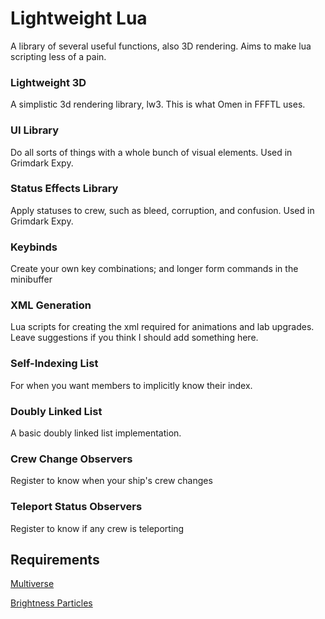 # Lightweight Lua
A library of several useful functions, also 3D rendering.  Aims to make lua scripting less of a pain.

### Lightweight 3D
A simplistic 3d rendering library, lw3.  This is what Omen in FFFTL uses.

### UI Library
Do all sorts of things with a whole bunch of visual elements.  Used in Grimdark Expy.

### Status Effects Library
Apply statuses to crew, such as bleed, corruption, and confusion. Used in Grimdark Expy.

### Keybinds
Create your own key combinations; and longer form commands in the minibuffer

### XML Generation
Lua scripts for creating the xml required for animations and lab upgrades.  Leave suggestions if you think I should add something here.

### Self-Indexing List
For when you want members to implicitly know their index.

### Doubly Linked List
A basic doubly linked list implementation.

### Crew Change Observers
Register to know when your ship's crew changes

### Teleport Status Observers
Register to know if any crew is teleporting

## Requirements
[Multiverse](https://ftlmultiverse.boards.net/)

[Brightness Particles](https://ftlmultiverse.boards.net/thread/109/library-brightness-particles)
